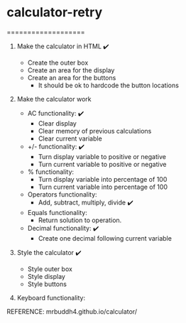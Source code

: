 # calculator-retry
===================
1. Make the calculator in HTML :heavy_check_mark:
    * Create the outer box
    * Create an area for the display
    * Create an area for the buttons
        - It should be ok to hardcode the button locations

2. Make the calculator work
    * AC functionality:  :heavy_check_mark:
        - Clear display
        - Clear memory of previous calculations 
        - Clear current variable
    * +/- functionality:  :heavy_check_mark:
        - Turn display variable to positive or negative
        - Turn current variable to positive or negative
    * % functionality: 
        - Turn display variable into percentage of 100
        - Turn current variable into percentage of 100
    * Operators functionality:
        - Add, subtract, multiply, divide :heavy_check_mark:
    * Equals functionality:
        - Return solution to operation.
    * Decimal functionality: :heavy_check_mark:
        - Create one decimal following current variable

3. Style the calculator  :heavy_check_mark:
    * Style outer box
    * Style display
    * Style buttons

4. Keyboard functionality:

REFERENCE: mrbuddh4.github.io/calculator/

